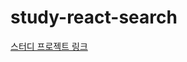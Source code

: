 # study-react-search

<a href='https://github.com/nonjk2/ReactStudy/tree/e892f27f741e161bdc0578f6c013e9525f7cfa18/%EA%B2%80%EC%83%89%EC%B0%BD'>스터디 프로젝트 링크</a>
